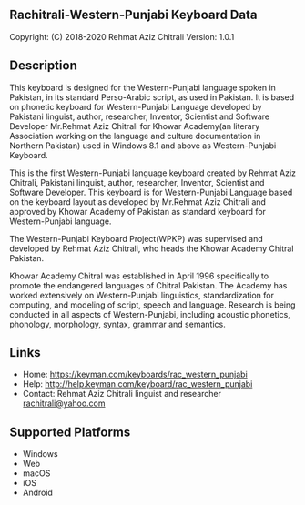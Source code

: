 Rachitrali-Western-Punjabi Keyboard Data
----------------------------------------

Copyright:      (C) 2018-2020 Rehmat Aziz Chitrali
Version:        1.0.1

Description
-----------

This keyboard is designed for the Western-Punjabi language spoken in Pakistan, in its standard Perso-Arabic script, as used in Pakistan. It is based on phonetic keyboard for Western-Punjabi Language developed by Pakistani linguist, author, researcher, Inventor, Scientist and Software Developer Mr.Rehmat Aziz Chitrali for Khowar Academy(an literary Association working on the language and culture documentation in Northern Pakistan) used in Windows 8.1 and above as Western-Punjabi Keyboard.

This is the first Western-Punjabi language keyboard created by Rehmat Aziz Chitrali, Pakistani linguist, author, researcher, Inventor, Scientist and Software Developer. This keyboard is for Western-Punjabi Language based on the keyboard layout as developed by Mr.Rehmat Aziz Chitrali and approved by Khowar Academy of Pakistan as standard keyboard for Western-Punjabi language.

The Western-Punjabi Keyboard Project(WPKP) was supervised and developed by Rehmat Aziz Chitrali, who heads the Khowar Academy Chitral Pakistan.

Khowar Academy Chitral was established in April 1996 specifically to promote the endangered languages of Chitral Pakistan. The Academy has worked extensively on Western-Punjabi linguistics, standardization for computing, and modeling of script, speech and language. Research is being conducted in all aspects of Western-Punjabi, including acoustic phonetics, phonology, morphology, syntax, grammar and semantics.

Links
-----


 * Home:    https://keyman.com/keyboards/rac_western_punjabi
 * Help:    http://help.keyman.com/keyboard/rac_western_punjabi
 * Contact: Rehmat Aziz Chitrali linguist and researcher <rachitrali@yahoo.com>

Supported Platforms
-------------------
 * Windows
 * Web
 * macOS
 * iOS
 * Android
